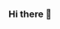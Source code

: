 ### Hi there 👋

<!--
**gandarain/gandarain** is a ✨ Frontend Developer ✨ repository because its `README.md` (this file) appears on your GitHub profile.

- 🔭 I’m currently working on Jenius App
- 📫 How to reach me: [![Linkedin Badge](https://img.shields.io/badge/-LinkedIn-blue?style=flat-square&logo=Linkedin&logoColor=white&link=)](https://www.linkedin.com/in/abhinav-dubey-26823316a/) 
, [![Gmail Badge](https://img.shields.io/badge/-Gmail-c14438?style=flat-square&logo=Gmail&logoColor=white&link=mailto:shuklaraghav321.com)](mailto:gandarainpanjaitan6@gmail.com)
- ⚡ Fun fact: ...
-->
